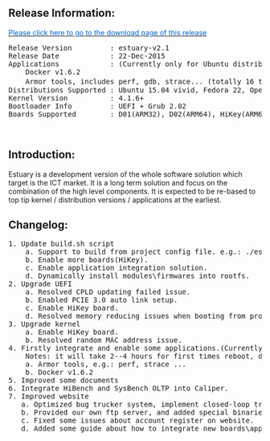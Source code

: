 <h2><strong>Release Information:</strong></h2>
<a href="http://open-estuary.com/estuary-download" target="_blank"><u><span style="color: #0066cc;">Please click here to go to the download page of this release</span></u></a>
<pre>Release Version         : estuary-v2.1
Release Date            : 22-Dec-2015
Applications            : (Currently only for Ubuntu distribution)
    Docker v1.6.2
    Armor tools, includes perf, gdb, strace... (totally 16 tools for system debug\analyse\diagnosis）
Distributions Supported : Ubuntu 15.04 vivid, Fedora 22, OpenSuse Trumbleweed, Debian 8.2 Jessie
Kernel Version          : 4.1.6+
Bootloader Info         : UEFI + Grub 2.02
Boards Supported        : D01(ARM32), D02(ARM64), HiKey(ARM64), QEMU v2.2.0(VM on X86)</pre>
&nbsp;
<h2><strong>Introduction:</strong></h2>
Estuary is a development version of the whole software solution which target is the ICT market. It is a long term solution and focus on the combination of the high level components. It is expected to be re-based to top tip kernel / distribution versions / applications at the earliest.
<h2><strong>Changelog</strong>:</h2>
<pre>1. Update build.sh script
    a. Support to build from project config file. e.g.: ./estuary/build.sh -f estuary/estuarycfg.json
    b. Enable more boards(HiKey).
    c. Enable application integration solution.
    d. Dynamically install modules\firmwares into rootfs.
2. Upgrade UEFI
    a. Resolved CPLD updating failed issue.
    b. Enabled PCIE 3.0 auto link setup.
    c. Enable HiKey board.
    d. Resolved memory reducing issues when booting from provision.
3. Upgrade kernel
    a. Enable HiKey board.
    b. Resolved random MAC address issue.
4. Firstly integrate and enable some applications.(Currently only for Ubuntu distribution)
    Notes: it will take 2--4 hours for first times reboot, depending on your network status.
    a. Armor tools, e.g.: perf, strace ...
    b. Docker v1.6.2
5. Improved some documents
6. Integrate HiBench and SysBench OLTP into Caliper.
7. Improved website
   a. Optimized bug trucker system, implement closed-loop tracking system.
   b. Provided our own ftp server, and added special binaries download page.
   c. Fixed some issues about account register on website.
   d. Added some guide about how to integrate new boards\applications int Estuary.</pre>
